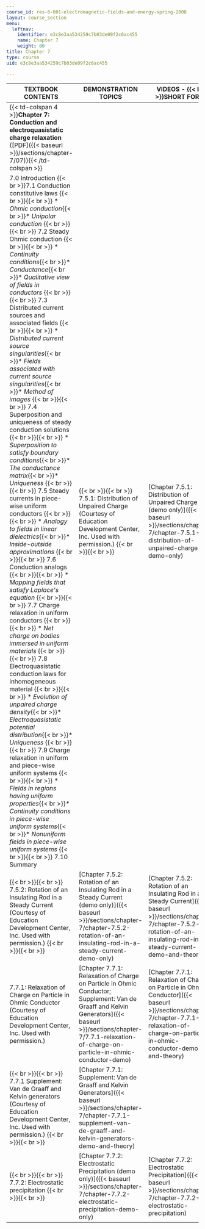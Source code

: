 ```yaml
---
course_id: res-6-001-electromagnetic-fields-and-energy-spring-2008
layout: course_section
menu:
  leftnav:
    identifier: e3c8e3aa534259c7b03de09f2c6ac455
    name: Chapter 7
    weight: 80
title: Chapter 7
type: course
uid: e3c8e3aa534259c7b03de09f2c6ac455

---
```


| TEXTBOOK CONTENTS | DEMONSTRATION TOPICS | VIDEOS -  {{< br >}}SHORT FORM | VIDEOS -  {{< br >}}LONG FORM |
| --- | --- | --- | --- |
| {{< td-colspan 4 >}}**Chapter 7: Conduction and electroquasistatic charge relaxation** ([PDF]({{< baseurl >}}/sections/chapter-7/07)){{< /td-colspan >}} ||||
| 7.0 Introduction  {{< br >}}7.1 Conduction constitutive laws {{< br >}}{{< br >}} *   _Ohmic conduction_{{< br >}}*   _Unipolar conduction_ {{< br >}}{{< br >}} 7.2 Steady Ohmic conduction {{< br >}}{{< br >}} *   _Continuity conditions_{{< br >}}*   _Conductance_{{< br >}}*   _Qualitative view of fields in conductors_ {{< br >}}{{< br >}} 7.3 Distributed current sources and associated fields {{< br >}}{{< br >}} *   _Distributed current source singularities_{{< br >}}*   _Fields associated with current source singularities_{{< br >}}*   _Method of images_ {{< br >}}{{< br >}} 7.4 Superposition and uniqueness of steady conduction solutions {{< br >}}{{< br >}} *   _Superposition to satisfy boundary conditions_{{< br >}}*   _The conductance matrix_{{< br >}}*   _Uniqueness_ {{< br >}}{{< br >}} 7.5 Steady currents in piece-wise uniform conductors {{< br >}}{{< br >}} *   _Analogy to fields in linear dielectrics_{{< br >}}*   _Inside-outside approximations_ {{< br >}}{{< br >}} 7.6 Conduction analogs {{< br >}}{{< br >}} *   _Mapping fields that satisfy Laplace's equation_ {{< br >}}{{< br >}} 7.7 Charge relaxation in uniform conductors {{< br >}}{{< br >}} *   _Net charge on bodies immersed in uniform materials_ {{< br >}}{{< br >}} 7.8 Electroquasistatic conduction laws for inhomogeneous material {{< br >}}{{< br >}} *   _Evolution of unpaired charge density_{{< br >}}*   _Electroquasistatic potential distribution_{{< br >}}*   _Uniqueness_ {{< br >}}{{< br >}} 7.9 Charge relaxation in uniform and piece-wise uniform systems {{< br >}}{{< br >}} *   _Fields in regions having uniform properties_{{< br >}}*   _Continuity conditions in piece-wise uniform systems_{{< br >}}*   _Nonuniform fields in piece-wise uniform systems_ {{< br >}}{{< br >}} 7.10 Summary |  {{< br >}}{{< br >}} 7.5.1: Distribution of Unpaired Charge (Courtesy of Education Development Center, Inc. Used with permission.) {{< br >}}{{< br >}}  | [Chapter 7.5.1: Distribution of Unpaired Charge (demo only)]({{< baseurl >}}/sections/chapter-7/chapter-7.5.1-distribution-of-unpaired-charge-demo-only) | [Chapter 7.5.1: Distribution of Unpaired Charge]({{< baseurl >}}/sections/chapter-7/chapter-7.5.1-distribution-of-unpaired-charge) |
|  {{< br >}}{{< br >}} 7.5.2: Rotation of an Insulating Rod in a Steady Current (Courtesy of Education Development Center, Inc. Used with permission.) {{< br >}}{{< br >}}  | [Chapter 7.5.2: Rotation of an Insulating Rod in a Steady Current (demo only)]({{< baseurl >}}/sections/chapter-7/chapter-7.5.2-rotation-of-an-insulating-rod-in-a-steady-current-demo-only) | [Chapter 7.5.2: Rotation of an Insulating Rod in a Steady Current]({{< baseurl >}}/sections/chapter-7/chapter-7.5.2-rotation-of-an-insulating-rod-in-a-steady-current-demo-and-theory) |
| 7.7.1: Relaxation of Charge on Particle in Ohmic Conductor (Courtesy of Education Development Center, Inc. Used with permission.) | [Chapter 7.7.1: Relaxation of Charge on Particle in Ohmic Conductor; Supplement: Van de Graaff and Kelvin Generators]({{< baseurl >}}/sections/chapter-7/7.7.1-relaxation-of-charge-on-particle-in-ohmic-conductor-demo) | [Chapter 7.7.1: Relaxation of Charge on Particle in Ohmic Conductor]({{< baseurl >}}/sections/chapter-7/chapter-7.7.1-relaxation-of-charge-on-particle-in-ohmic-conductor-demo-and-theory) |
|  {{< br >}}{{< br >}} 7.7.1 Supplement: Van de Graaff and Kelvin generators (Courtesy of Education Development Center, Inc. Used with permission.) {{< br >}}{{< br >}}  | [Chapter 7.7.1: Supplement: Van de Graaff and Kelvin Generators]({{< baseurl >}}/sections/chapter-7/chapter-7.7.1-supplement-van-de-graaff-and-kelvin-generators-demo-and-theory) |
|  {{< br >}}{{< br >}} 7.7.2: Electrostatic precipitation {{< br >}}{{< br >}}  | [Chapter 7.7.2: Electrostatic Precipitation (demo only)]({{< baseurl >}}/sections/chapter-7/chapter-7.7.2-electrostatic-precipitation-demo-only) | [Chapter 7.7.2: Electrostatic Precipitation]({{< baseurl >}}/sections/chapter-7/chapter-7.7.2-electrostatic-precipitation)